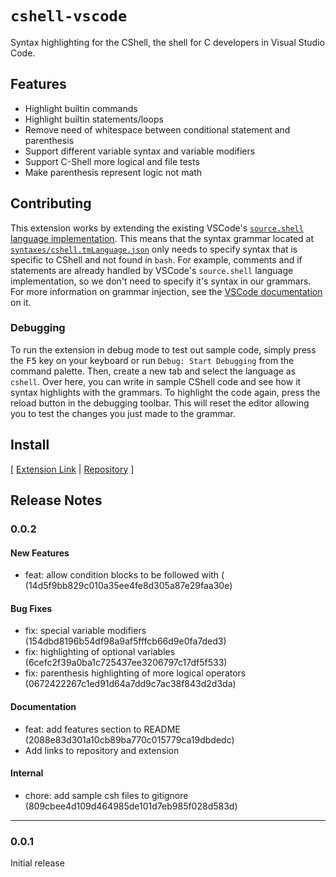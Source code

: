 # `cshell-vscode`

Syntax highlighting for the CShell, the shell for C developers in Visual Studio Code.

## Features

- Highlight builtin commands
- Highlight builtin statements/loops
- Remove need of whitespace between conditional statement and parenthesis
- Support different variable syntax and variable modifiers
- Support C-Shell more logical and file tests
- Make parenthesis represent logic not math

## Contributing

This extension works by extending the existing VSCode's [`source.shell` language implementation](https://github.com/microsoft/vscode/tree/main/extensions/shellscript). This means that the syntax grammar located at [`syntaxes/cshell.tmLanguage.json`](syntaxes/cshell.tmLanguage.json) only needs to specify syntax that is specific to CShell and not found in `bash`. For example, comments and if statements are already handled by VSCode's `source.shell` language implementation, so we don't need to specify it's syntax in our grammars. For more information on grammar injection, see the [VSCode documentation](https://code.visualstudio.com/api/language-extensions/syntax-highlight-guide#injection-grammars) on it.

### Debugging

<!-- markdownlint-disable-next-line no-inline-html -->
To run the extension in debug mode to test out sample code, simply press the <kbd>F5</kbd> key on your keyboard or run `Debug: Start Debugging` from the command palette. Then, create a new tab and select the language as `cshell`. Over here, you can write in sample CShell code and see how it syntax highlights with the grammars. To highlight the code again, press the reload button in the debugging toolbar. This will reset the editor allowing you to test the changes
you just made to the grammar.

## Install

[ [Extension Link](https://marketplace.visualstudio.com/items?itemName=yash-singh.cshell-vscode) | [Repository](https://github.com/Yash-Singh1/cshell-vscode) ]

## Release Notes

### 0.0.2

#### New Features

- feat: allow condition blocks to be followed with ( (14d5f9bb829c010a35ee4fe8d305a87e29faa30e)

#### Bug Fixes

- fix: special variable modifiers (154dbd8196b54df98a9af5fffcb66d9e0fa7ded3)
- fix: highlighting of optional variables (6cefc2f39a0ba1c725437ee3206797c17df5f533)
- fix: parenthesis highlighting of more logical operators (0672422267c1ed91d64a7dd9c7ac38f843d2d3da)

#### Documentation

- feat: add features section to README (2088e83d301a10cb89ba770c015779ca19dbdedc)
- Add links to repository and extension

#### Internal

- chore: add sample csh files to gitignore (809cbee4d109d464985de101d7eb985f028d583d)

---

### 0.0.1

Initial release
